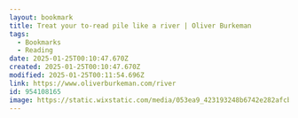 ```yaml
---
layout: bookmark
title: Treat your to-read pile like a river | Oliver Burkeman
tags:
  - Bookmarks
  - Reading
date: 2025-01-25T00:10:47.670Z
created: 2025-01-25T00:10:47.670Z
modified: 2025-01-25T00:11:54.696Z
link: https://www.oliverburkeman.com/river
id: 954108165
image: https://static.wixstatic.com/media/053ea9_423193248b6742e282afcb4ca15c2aab%7Emv2.jpg/v1/fit/w_2500,h_1330,al_c/053ea9_423193248b6742e282afcb4ca15c2aab%7Emv2.jpg
---
```

